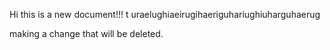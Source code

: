 Hi this is a new document!!!
t
uraelughiaeirugihaeriguhariughiuharguhaerug

making a change that will be deleted.
